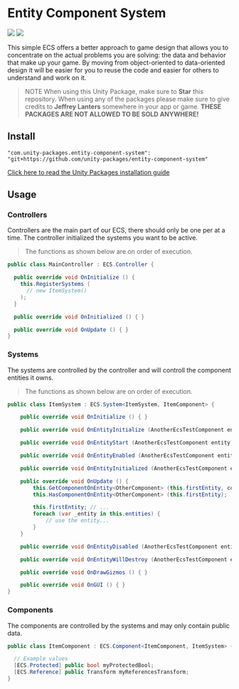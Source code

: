 # Entity Component System

![](https://img.shields.io/badge/dependencies-unity--packages-%233bc6d8.svg) ![](https://img.shields.io/badge/license-MIT-%23ecc531.svg)

This simple ECS offers a better approach to game design that allows you to concentrate on the actual problems you are solving: the data and behavior that make up your game. By moving from object-oriented to data-oriented design it will be easier for you to reuse the code and easier for others to understand and work on it.

> NOTE When using this Unity Package, make sure to **Star** this repository. When using any of the packages please make sure to give credits to **Jeffrey Lanters** somewhere in your app or game. **THESE PACKAGES ARE NOT ALLOWED TO BE SOLD ANYWHERE!**

## Install

```
"com.unity-packages.entity-component-system": "git+https://github.com/unity-packages/entity-component-system"
```

[Click here to read the Unity Packages installation guide](https://github.com/unity-packages/installation)

## Usage

### Controllers

Controllers are the main part of our ECS, there should only be one per at a time. The controller initialized the systems you want to be active.

> The functions as shown below are on order of execution.

```cs
public class MainController : ECS.Controller {

  public override void OnInitialize () {
    this.RegisterSystems (
      // new ItemSystem()
    );
  }

  public override void OnInitialized () { }

  public override void OnUpdate () { }
}
```

### Systems

The systems are controlled by the controller and will controll the component entities it owns.

> The functions as shown below are on order of execution.

```cs
public class ItemSystem : ECS.System<ItemSystem, ItemComponent> {

	public override void OnInitialize () { }

	public override void OnEntityInitialize (AnotherEcsTestComponent entity) { }

	public override void OnEntityStart (AnotherEcsTestComponent entity) { }

	public override void OnEntityEnabled (AnotherEcsTestComponent entity) { }

	public override void OnEntityInitialized (AnotherEcsTestComponent entity) { }

	public override void OnUpdate () {
		this.GetComponentOnEntity<OtherComponent> (this.firstEntity, component => { /* ... */ });
		this.HasComponentOnEntity<OtherComponent> (this.firstEntity);

		this.firstEntity; // ...
		foreach (var _entity in this.entities) {
			// use the entity...
		}
	}

	public override void OnEntityDisabled (AnotherEcsTestComponent entity) { }

	public override void OnEntityWillDestroy (AnotherEcsTestComponent entity) { }

	public override void OnDrawGizmos () { }

	public override void OnGUI () { }
}
```

### Components

The components are controlled by the systems and may only contain public data.

```cs
public class ItemComponent : ECS.Component<ItemComponent, ItemSystem> {

  // Example values
  [ECS.Protected] public bool myProtectedBool;
  [ECS.Reference] public Transform myReferencesTransform;
}
```
